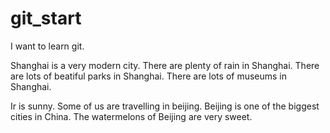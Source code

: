 # git_start
I want to learn git.

Shanghai is a very modern city.
There are plenty of rain in Shanghai.
There are lots of beatiful parks in Shanghai.
There are lots of museums in Shanghai.

Ir is sunny.
Some of us are travelling in beijing.
Beijing is one of the biggest cities in China.
The watermelons of Beijing are very sweet.

